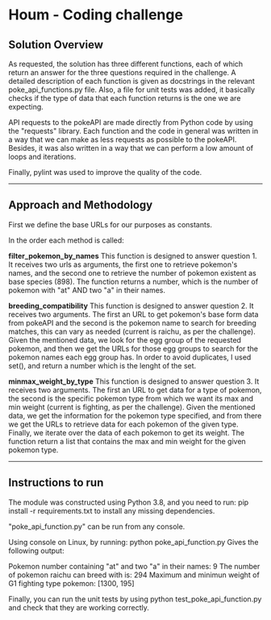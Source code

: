 # Houm - Coding challenge

## Solution Overview

As requested, the solution has three different functions, each of which return an answer for the three
questions required in the challenge. A detailed description of each function is given as docstrings
in the relevant poke_api_functions.py file. Also, a file for unit tests was added, it basically checks 
if the type of data that each function returns is the one we are expecting.

API requests to the pokeAPI are made directly from Python code by using the "requests" library. Each function
and the code in general was written in a way that we can make as less requests as possible to the pokeAPI. Besides,
it was also written in a way that we can perform a low amount of loops and iterations. 

Finally, pylint was used to improve the quality of the code.

-----------------------------------------
## Approach and Methodology

First we define the base URLs for our purposes as constants.

In the order each method is called:

**filter_pokemon_by_names** This function is designed to answer question 1. It receives two urls as arguments, the first 
one to retrieve pokemon's names, and the second one to retrieve the number of pokemon existent as base species (898). The function
returns a number, which is the number of pokemon with "at" AND two "a" in their names.

**breeding_compatibility** This function is designed to answer question 2. It receives two arguments. The first an URL to get pokemon's base form data from pokeAPI and the second is the pokemon name to search for breeding matches, this can vary as needed (current is raichu, as per the challenge). Given the mentioned data, we look for the egg group of the requested pokemon, and then we get the URLs for those egg groups to search for the pokemon names each egg group has. In order to avoid duplicates, I used set(), and return a number which is the lenght of the set. 

**minmax_weight_by_type** This function is designed to answer question 3. It receives two arguments. The first an URL to get data for a type of pokemon, the second is the specific pokemon type from which we want its max and min weight (current is fighting, as per the challenge). Given the mentioned data, we get the information for the pokemon type specified, and from there we get the URLs to retrieve data for each pokemon of the given type. Finally, we iterate over the data of each pokemon to get its weight. The function return a list that contains the max and min weight for the given pokemon type.

-----------------------------------------
## Instructions to run

The module was constructed using Python 3.8, and you need to run: pip install -r requirements.txt to
install any missing dependencies.

"poke_api_function.py" can be run from any console.

Using console on Linux, by running: python poke_api_function.py
Gives the following output:

Pokemon number containing "at" and two "a" in their names: 9
The number of pokemon raichu can breed with is: 294
Maximum and minimun weight of G1 fighting type pokemon: [1300, 195]

Finally, you can run the unit tests by using python test_poke_api_function.py and check that 
they are working correctly.
